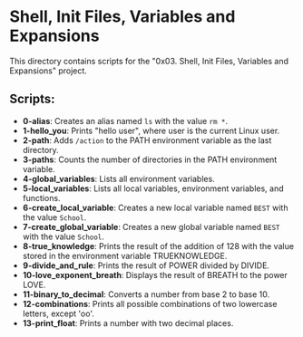 # Shell, Init Files, Variables and Expansions

This directory contains scripts for the "0x03. Shell, Init Files, Variables and Expansions" project.

## Scripts:

- **0-alias**: Creates an alias named `ls` with the value `rm *`.
- **1-hello_you**: Prints "hello user", where user is the current Linux user.
- **2-path**: Adds `/action` to the PATH environment variable as the last directory.
- **3-paths**: Counts the number of directories in the PATH environment variable.
- **4-global_variables**: Lists all environment variables.
- **5-local_variables**: Lists all local variables, environment variables, and functions.
- **6-create_local_variable**: Creates a new local variable named `BEST` with the value `School`.
- **7-create_global_variable**: Creates a new global variable named `BEST` with the value `School`.
- **8-true_knowledge**: Prints the result of the addition of 128 with the value stored in the environment variable TRUEKNOWLEDGE.
- **9-divide_and_rule**: Prints the result of POWER divided by DIVIDE.
- **10-love_exponent_breath**: Displays the result of BREATH to the power LOVE.
- **11-binary_to_decimal**: Converts a number from base 2 to base 10.
- **12-combinations**: Prints all possible combinations of two lowercase letters, except 'oo'.
- **13-print_float**: Prints a number with two decimal places.
